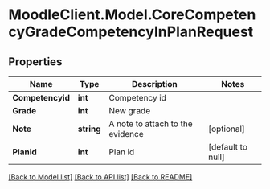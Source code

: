 # MoodleClient.Model.CoreCompetencyGradeCompetencyInPlanRequest

## Properties

Name | Type | Description | Notes
------------ | ------------- | ------------- | -------------
**Competencyid** | **int** | Competency id | 
**Grade** | **int** | New grade | 
**Note** | **string** | A note to attach to the evidence | [optional] 
**Planid** | **int** | Plan id | [default to null]

[[Back to Model list]](../README.md#documentation-for-models) [[Back to API list]](../README.md#documentation-for-api-endpoints) [[Back to README]](../README.md)

